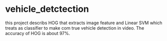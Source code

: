 # vehicle_detctection
this project describs HOG that extracts image feature and Linear SVM which treats as classifier to make com true vehicle detection in video. The accuracy of HOG is about 97%.
